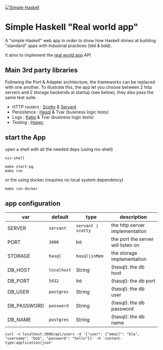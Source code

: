 [![Simple Haskell](http://simplehaskell.org/badges/badge.svg)](http://simplehaskell.org)

# Simple Haskell "Real world app"

A "simple Haskell" web app in order to show how Haskell shines at building "standard" apps with industrial practices (tdd & bdd).

It aims to implement the [real world app](https://github.com/gothinkster/realworld) API

## Main 3rd party libraries
Following the Port & Adapter architecture, the frameworks can be replaced with one another. To illustrate this, the app let you choose between 2 http servers and 2 storage backends at startup (see below), they also pass the same test suite.

- HTTP routers : [Scotty](https://hackage.haskell.org/package/scotty) & [Servant](https://hackage.haskell.org/package/servant)
- Persistence : [Hasql](https://hackage.haskell.org/package/hasql) & Tvar (business logic tests)
- Logs : [Katip](https://hackage.haskell.org/package/katip) & Tvar (business logic tests)
- Testing : [Hspec](https://hackage.haskell.org/package/hspec)

## start the App

open a shell with all the needed deps (using nix-shell)
```
nix-shell
```

```
make start-pg
make run
```

or the using docker (requires no local system dependency)
```
make run-docker
```

## app configuration

| var  | default  | type | description |
|---|---|---|---|
| SERVER | `servant` | `servant \| scotty` | the http server implementation |
| PORT | `3000`  | Int | the port the server will listen on |
| STORAGE | `hasql`  | `hasql\|inMem` | the storage implementation |
| DB_HOST | `localhost` | String | (hasql): the db host |
| DB_PORT | `5432` | Int | (hasql): the db port |
| DB_USER | `postgres` | String | (hasql): the db user |
| DB_PASSWORD | `password` | String | (hasql): the db password |
| DB_NAME | `postgres` | String | (hasql): the db name |


```
curl -v localhost:3000/api/users -d '{"user": {"email": "bla", "username": "bob", "password": "hello"}}' -H 'content-type:application/json'
```
